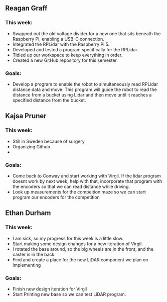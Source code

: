 ## Reagan Graff
### This week:
- Swapped out the old voltage divider for a  new one that sits beneath the Raspberry Pi, enabling a USB-C connection.
- Integrated the RPLidar with the Raspberry Pi 5.
- Developed and tested a program specifically for the RPLidar.
- Tidied up our workspace to keep everything in order.
- Created a new GitHub repository for this semester. 
### Goals:
- Develop a program to enable the robot to simultaneously read RPLidar distance data and move. This program will guide the robot to read the distance from a bucket using Lidar and then move until it reaches a specified distance from the bucket.

## Kajsa Pruner
### This week:
- Still in Sweden because of surgery
- Organizing Github
- 
### Goals:
- Come back to Conway and start working with Virgil. If the lidar program doesnt work by next week, help with that, incorporate that program with the encoders so that we can read distance while driving.
- Look up measurements for the compeition maze so we can start program our encoders for the competition


## Ethan Durham 
### This week:
- I am sick, so my progress for this week is a little slow.
- Start making some design changes for a new iteration of Virgil.
- I rotated the base around, so the big wheels are in the front, and the caster is in the back.
- Find and create a place for the new LiDAR component we plan on implementing
### Goals:
- Finish new design iteration for Virgil
- Start Printing new base so we can test LiDAR program. 
